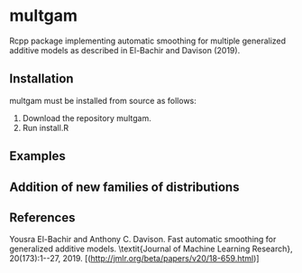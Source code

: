 # multgam
Rcpp package implementing automatic smoothing for multiple generalized additive models as described in El-Bachir and Davison (2019).

## Installation
multgam must be installed from source as follows: 
1. Download the repository multgam.
2. Run install.R


## Examples

## Addition of new families of distributions


## References
Yousra El-Bachir and Anthony C. Davison. Fast automatic smoothing for generalized additive models. \textit{Journal of Machine Learning Research}, 20(173):1--27, 2019. [(http://jmlr.org/beta/papers/v20/18-659.html)]


